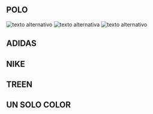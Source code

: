 ## POLO
![texto alternativo](https://encrypted-tbn0.gstatic.com/images?q=tbn:ANd9GcSAH2S2qGZ9Tu-YtWoLFsWEvmDxnthHZXsjfQ&usqp=CAU)
![texto alternativa](https://user-images.githubusercontent.com/101225226/157766877-fab8d47d-b025-4046-99a3-c45718ff6550.png)
![texto alternativo](https://cdn.fashiola.mx/L565158135/polo-ralph-lauren-hombre-con-capucha-hoodie-con-logo-bordado.jpg)
## ADIDAS
## NIKE
## TREEN
## UN SOLO COLOR 
